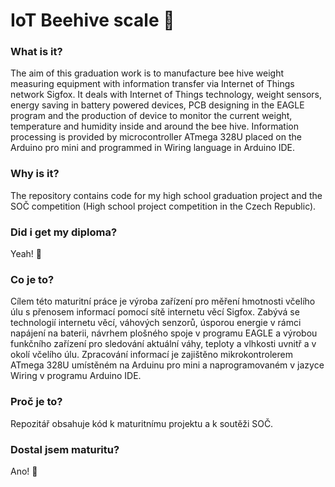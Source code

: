 # IoT Beehive scale :honeybee:

### What is it?

  The aim of this graduation work is to manufacture bee hive weight measuring equipment with
  information transfer via Internet of Things network Sigfox. It deals with Internet of Things
  technology, weight sensors, energy saving in battery powered devices, PCB designing in the
  EAGLE program and the production of device to monitor the current weight, temperature and
  humidity inside and around the bee hive. Information processing is provided by
  microcontroller ATmega 328U placed on the Arduino pro mini and programmed in Wiring
  language in Arduino IDE.

### Why is it?

  The repository contains code for my high school graduation project and the SOČ competition (High school project competition in the Czech Republic).
  
### Did i get my diploma?

  Yeah! :tada:
  

### Co je to?

  Cílem této maturitní práce je výroba zařízení pro měření hmotnosti včelího úlu s přenosem
  informací pomocí sítě internetu věcí Sigfox. Zabývá se technologií internetu věcí, váhových
  senzorů, úsporou energie v rámci napájení na baterii, návrhem plošného spoje v programu
  EAGLE a výrobou funkčního zařízení pro sledování aktuální váhy, teploty a vlhkosti uvnitř
  a v okolí včelího úlu. Zpracování informací je zajištěno mikrokontrolerem ATmega 328U
  umístěném na Arduinu pro mini a naprogramovaném v jazyce Wiring v programu Arduino
  IDE.

### Proč je to?

  Repozitář obsahuje kód k maturitnímu projektu a k soutěži SOČ.
  
### Dostal jsem maturitu?

  Ano! :tada:
